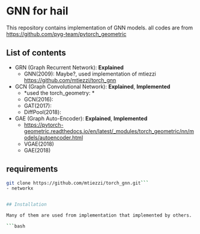 # GNN for hail

This repository contains implementation of GNN models.
all codes are from https://github.com/pyg-team/pytorch_geometric

## List of contents

- GRN (Graph Recurrent Network): **Explained**
  - GNN(2009): Maybe?, used implementation of mtiezzi https://github.com/mtiezzi/torch_gnn
- GCN (Graph Convolutional Network): **Explained**, **Implemented**
  - *used the torch_geometry: * 
  - GCN(2016): 
  - GAT(2017): 
  - DiffPool(2018): 
- GAE (Graph Auto-Encoder): **Explained**, **Implemented**
  - https://pytorch-geometric.readthedocs.io/en/latest/_modules/torch_geometric/nn/models/autoencoder.html
  - VGAE(2018)
  - GAE(2018)

## requirements

```bash
git clone https://github.com/mtiezzi/torch_gnn.git```
- networkx


## Installation

Many of them are used from implementation that implemented by others. 

```bash

```